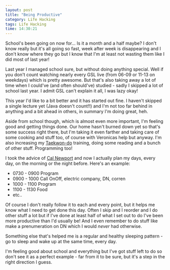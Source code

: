 ```yaml
---
layout: post
title: "Being Productive"
category: Life Hacking
tags: Life Hacking
time: 14:30:21
---
```

School's been going on now for... Is it a month and a half maybe? I don't know really but it's all going so fast, week after week is disappearing and I don't know where they go but I know that I'm at least not wasting them like I did most of last year!

Last year I managed school sure, but without doing anything special. Well if you don't count watching nearly every GSL live (from 06-09 or 11-13 on weekdays) which is pretty awesome. But that's also taking away a lot of time when I could've (and often should've) studied - sadly I skipped a lot of school last year. I admit GSL can't explain it all, I was lazy okay!

This year I'd like to a bit better and it has started out fine. I haven't skipped a single lecture yet (Java doesn't count!!) and I'm not too far behind in anything and a bit ahead in others, in summary I'm doing great, heh.

Aside from school though, which is almost even more important, I'm feeling good and getting things done. Our home hasn't burned down yet so that's some success right there, but I'm taking it even farther and taking care of some cooking and stuff too, of course with Veronicas help but anyway. I'm also increasing my [Taekwon-do](/blog/2011/09/04/back_to_training) training, doing some reading and a bunch of other stuff. Programming too!

I took the advice of [Cal Newport](http://calnewport.com/blog/) and now I actually plan my days, every day, on the morning or the night before. Here's an example:

*  0730 - 0900 Program
*  0900 - 1000 Call OnOff, electric company, DN, corren
*  1000 - 1100 Program
*  1100 - 1130 Food
*  etc..

Of course I don't really follow it to each and every point, but it helps me know what I need to get done this day. Often I skip and I reorder and I do other stuff a lot but if I've done at least half of what I set out to do I've been more productive than I'd usually be! And I even remember to do stuff like make a prenumeration on DN which I would *never* had otherwise.

Something else that's helped me is a regular and healthy sleeping pattern - go to sleep and wake up at the same time, every day.

I'm feeling good about school and everything but I've got stuff left to do so don't see it as a perfect example - far from it to be sure, but it's a step in the right direction I guess.

